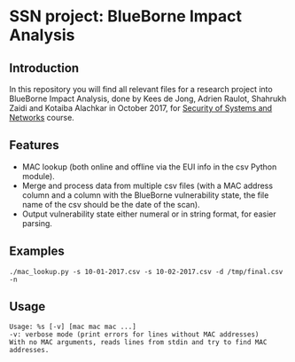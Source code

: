 # SSN project: BlueBorne Impact Analysis
## Introduction

In this repository you will find all relevant files for a research project into BlueBorne Impact Analysis, done by Kees de Jong, Adrien Raulot, Shahrukh Zaidi and Kotaiba Alachkar in October 2017, for [Security of Systems and Networks](https://www.os3.nl/2017-2018/courses/ssn/start) course.

## Features

- MAC lookup (both online and offline via the EUI info in the csv Python module).
- Merge and process data from multiple csv files (with a MAC address column and a column with the BlueBorne vulnerability state, the file name of the csv should be the date of the scan).
- Output vulnerability state either numeral or in string format, for easier parsing.

## Examples

```
./mac_lookup.py -s 10-01-2017.csv -s 10-02-2017.csv -d /tmp/final.csv -n
```
## Usage

```
Usage: %s [-v] [mac mac mac ...]
-v: verbose mode (print errors for lines without MAC addresses)
With no MAC arguments, reads lines from stdin and try to find MAC addresses.

```
